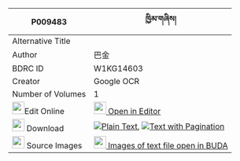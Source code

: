 |P009483|ཁྱིམ་གཞིས། 
| --- | --- 
|Alternative Title |
|Author| 巴金
|BDRC ID | W1KG14603
|Creator | Google OCR
|Number of Volumes| 1
|<img width="25" src="https://img.icons8.com/color/25/000000/edit-property.png">Edit Online| [<img width="25" src="https://avatars.githubusercontent.com/u/45091458?s=200&v=4"> Open in Editor](http://editor.openpecha.org/P009483)
|<img width="25" src="https://img.icons8.com/fluent/48/000000/download-2.png"/>  Download | [![](https://img.icons8.com/color/20/000000/txt.png)Plain Text](https://github.com/Openpecha/P009483/releases/download/v1/khyimshyi_plain_P009483.zip), [![](https://img.icons8.com/color/20/000000/txt.png)Text with Pagination](https://github.com/Openpecha/P009483/releases/download/v1/khyimshyi_pages_P009483.zip)
|<img width="25" src="https://img.icons8.com/plasticine/100/000000/pictures-folder.png"/>  Source Images | [<img width="25" src="https://library.bdrc.io/icons/BUDA-small.svg"> Images of text file open in BUDA](https://library.bdrc.io/show/bdr:W1KG14603)
